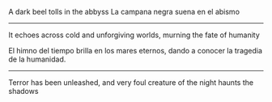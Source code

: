 A dark beel tolls in the abbyss
La campana negra suena en el abismo

--- 

It echoes across cold and unforgiving worlds, murning the fate of humanity

El himno del tiempo brilla en los mares eternos, dando a conocer la tragedia de la humanidad.

---

Terror has been unleashed, and very foul creature of the night haunts the shadows